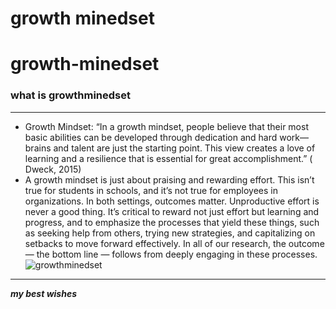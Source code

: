 # growth minedset
# growth-minedset
### what is growthminedset


_ _ _ 
* Growth Mindset: “In a growth mindset, people believe that their most basic abilities can be developed through dedication and hard work—brains and talent are just the starting point. This view creates a love of learning and a resilience that is essential for great accomplishment.” ( Dweck, 2015) 
* A growth mindset is just about praising and rewarding effort. This isn’t true for students in schools, and it’s not true for employees in organizations. In both settings, outcomes matter. Unproductive effort is never a good thing. It’s critical to reward not just effort but learning and progress, and to emphasize the processes that yield these things, such as seeking help from others, trying new strategies, and capitalizing on setbacks to move forward effectively. In all of our research, the outcome — the bottom line — follows from deeply engaging in these processes.
![growthminedset](https://tofasakademi.com/wp-content/uploads/2018/12/Capture.png)

___
***my best wishes***
